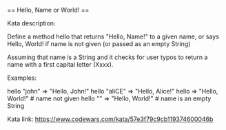 == Hello, Name or World! ==

Kata description: 

Define a method hello that returns "Hello, Name!" to a given name, or says Hello, World! if name is not given (or passed as an empty String)

Assuming that name is a String and it checks for user typos to return a name with a first capital letter (Xxxx).

Examples:

hello "john"   => "Hello, John!"
hello "aliCE"  => "Hello, Alice!"
hello          => "Hello, World!" # name not given
hello ""       => "Hello, World!" # name is an empty String

Kata link: https://www.codewars.com/kata/57e3f79c9cb119374600046b